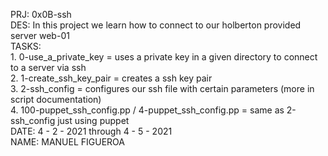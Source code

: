 PRJ: 0x0B-ssh\
DES: In this project we learn how to connect to our holberton provided server web-01\
TASKS:\
    1. 0-use_a_private_key = uses a private key in a given directory to connect to a server via ssh\
    2. 1-create_ssh_key_pair = creates a ssh key pair\
    3. 2-ssh_config = configures our ssh file with certain parameters (more in script documentation)\
    4. 100-puppet_ssh_config.pp / 4-puppet_ssh_config.pp = same as 2-ssh_config just using puppet\
DATE: 4 - 2 - 2021 through 4 - 5 - 2021\
NAME: MANUEL FIGUEROA